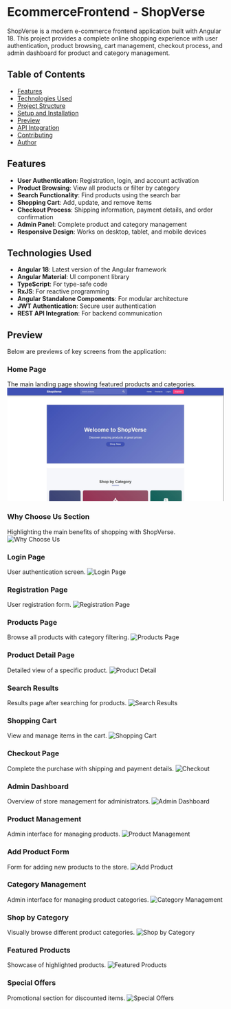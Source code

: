 # EcommerceFrontend - ShopVerse

ShopVerse is a modern e-commerce frontend application built with Angular 18. This project provides a complete online shopping experience with user authentication, product browsing, cart management, checkout process, and admin dashboard for product and category management.

## Table of Contents

- [Features](#features)
- [Technologies Used](#technologies-used)
- [Project Structure](#project-structure)
- [Setup and Installation](#setup-and-installation)
- [Preview](#preview)
- [API Integration](#api-integration)
- [Contributing](#contributing)
- [Author](#author)

## Features

- **User Authentication**: Registration, login, and account activation
- **Product Browsing**: View all products or filter by category
- **Search Functionality**: Find products using the search bar
- **Shopping Cart**: Add, update, and remove items
- **Checkout Process**: Shipping information, payment details, and order confirmation
- **Admin Panel**: Complete product and category management
- **Responsive Design**: Works on desktop, tablet, and mobile devices

## Technologies Used

- **Angular 18**: Latest version of the Angular framework
- **Angular Material**: UI component library
- **TypeScript**: For type-safe code
- **RxJS**: For reactive programming
- **Angular Standalone Components**: For modular architecture
- **JWT Authentication**: Secure user authentication
- **REST API Integration**: For backend communication

## Preview

Below are previews of key screens from the application:

### Home Page

The main landing page showing featured products and categories.
![Home Page](./src/assets/screenshots/home1.jpg)

### Why Choose Us Section

Highlighting the main benefits of shopping with ShopVerse.
![Why Choose Us](./image1.jpg)

### Login Page

User authentication screen.
![Login Page](./image2.jpg)

### Registration Page

User registration form.
![Registration Page](./image3.jpg)

### Products Page

Browse all products with category filtering.
![Products Page](./image4.jpg)

### Product Detail Page

Detailed view of a specific product.
![Product Detail](./image5.jpg)

### Search Results

Results page after searching for products.
![Search Results](./image6.jpg)

### Shopping Cart

View and manage items in the cart.
![Shopping Cart](./image7.jpg)

### Checkout Page

Complete the purchase with shipping and payment details.
![Checkout](./image8.jpg)

### Admin Dashboard

Overview of store management for administrators.
![Admin Dashboard](./image9.jpg)

### Product Management

Admin interface for managing products.
![Product Management](./image10.jpg)

### Add Product Form

Form for adding new products to the store.
![Add Product](./image11.jpg)

### Category Management

Admin interface for managing product categories.
![Category Management](./image12.jpg)

### Shop by Category

Visually browse different product categories.
![Shop by Category](./image14.jpg)

### Featured Products

Showcase of highlighted products.
![Featured Products](./image15.jpg)

### Special Offers

Promotional section for discounted items.
![Special Offers](./image16.jpg)
